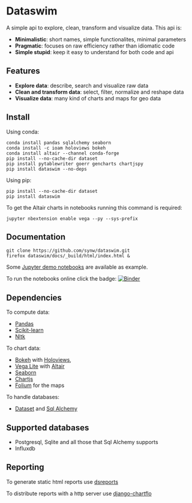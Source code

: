 # Dataswim

A simple api to explore, clean, transform and visualize data. This api is:

- **Minimalistic**: short names, simple functionalites, minimal parameters
- **Pragmatic**: focuses on raw efficiency rather than idiomatic code
- **Simple stupid**: keep it easy to understand for both code and api

## Features

- **Explore data**: describe, search and visualize raw data
- **Clean and transform data**: select, filter, normalize and reshape data
- **Visualize data**: many kind of charts and maps for geo data

## Install 

Using conda:

   ```
   conda install pandas sqlalchemy seaborn
   conda install -c ioam holoviews bokeh
   conda install altair --channel conda-forge
   pip install --no-cache-dir dataset
   pip install pytablewriter goerr gencharts chartjspy
   pip install dataswim --no-deps
   ```

Using pip:

   ```
   pip install --no-cache-dir dataset
   pip install dataswim
   ```

To get the Altair charts in notebooks running this command is required:

   ```
   jupyter nbextension enable vega --py --sys-prefix
   ```

## Documentation

   ```
   git clone https://github.com/synw/dataswim.git
   firefox dataswim/docs/_build/html/index.html &
   ```

Some [Jupyter demo notebooks](https://github.com/synw/dataswim-notebooks) are available as example. 

To run the notebooks online click the 
badge: [![Binder](https://mybinder.org/badge.svg)](https://mybinder.org/v2/gh/synw/dataswim-notebooks/master)

## Dependencies

To compute data:

- [Pandas](https://github.com/pandas-dev/pandas)
- [Scikit-learn](http://scikit-learn.org)
- [Nltk](https://www.nltk.org/)

To chart data:

- [Bokeh](https://bokeh.pydata.org/en/latest/) with [Holoviews](http://holoviews.org/), 
- [Vega Lite](https://vega.github.io/vega-lite/) with [Altair](https://altair-viz.github.io/) 
- [Seaborn](http://seaborn.pydata.org)
- [Chartjs](http://www.chartjs.org/)
- [Folium](https://github.com/python-visualization/folium) for the maps

To handle databases:

- [Dataset](https://dataset.readthedocs.io/en/latest/) and [Sql Alchemy](http://www.sqlalchemy.org)

## Supported databases

- Postgresql, Sqlite and all those that Sql Alchemy supports
- Influxdb

## Reporting

To generate static html reports use [dsreports](https://github.com/synw/dsreports)

To distribute reports with a http server use [django-chartflo](https://github.com/synw/django-chartflo)


